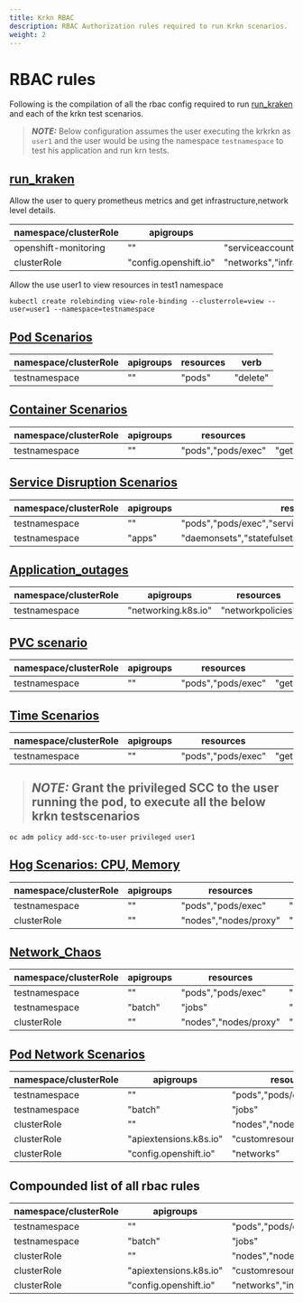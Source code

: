 ```yaml
---
title: Krkn RBAC
description: RBAC Authorization rules required to run Krkn scenarios.
weight: 2
---
```


# RBAC rules

Following is the compilation of all the rbac config required to run [run_kraken](https://github.com/redhat-chaos/krkn/blob/main/run_kraken.py) and each of the krkn test scenarios.

> **_NOTE:_** Below configuration assumes the user executing the krkrkn as `user1` and the user would be using the namespace `testnamespace` to test his application and run krn tests.

## [run_kraken](https://github.com/redhat-chaos/krkn/blob/main/run_kraken.py)

Allow the user to query prometheus metrics and get infrastructure,network level details.

namespace/clusterRole  | apigroups  | resources | verb    
---------------------- | ---------- | --------- | ----
openshift-monitoring   |  ""        |  "serviceaccounts/token" |   "create"
clusterRole    | "config.openshift.io"               | "networks","infrastructures","clusterversions" | "get","list"  

Allow the use user1 to view resources in test1 namespace
```
kubectl create rolebinding view-role-binding --clusterrole=view --user=user1 --namespace=testnamespace
```

## [Pod Scenarios](https://github.com/krkn-chaos/krkn/blob/main/docs/pod_scenarios.md)

namespace/clusterRole  | apigroups  | resources | verb    
---------------------- | ---------- | --------- | ----
testnamespace    | ""               | "pods"    | "delete"


## [Container Scenarios](https://github.com/krkn-chaos/krkn/blob/main/docs/container_scenarios.md) 

namespace/clusterRole  | apigroups  | resources | verb    
---------------------- | ---------- | --------- | ----
testnamespace    | ""               | "pods","pods/exec" | "get","create","delete"

## [Service Disruption Scenarios](https://github.com/krkn-chaos/krkn/blob/main/docs/service_disruption_scenarios.md) 

namespace/clusterRole  | apigroups  | resources | verb    
---------------------- | ---------- | --------- | ----
testnamespace    | ""               | "pods","pods/exec","services" | "get","create","delete"
testnamespace    | "apps"           | "daemonsets","statefulsets","replicasets","deployments" | "get","delete"

## [Application_outages](https://github.com/krkn-chaos/krkn/blob/main/docs/application_outages.md)

namespace/clusterRole  | apigroups  | resources | verb    
---------------------- | ---------- | --------- | ----
testnamespace    | "networking.k8s.io"         | "networkpolicies" | "get","create","delete"

## [PVC scenario](https://github.com/krkn-chaos/krkn/blob/main/docs/pvc_scenario.md)

namespace/clusterRole  | apigroups  | resources | verb    
---------------------- | ---------- | --------- | ----
testnamespace    | ""               | "pods","pods/exec" | "get","create","delete"

## [Time Scenarios](https://github.com/krkn-chaos/krkn/blob/main/docs/time_scenarios.md)

namespace/clusterRole  | apigroups  | resources | verb    
---------------------- | ---------- | --------- | ----
testnamespace    | ""               | "pods","pods/exec" | "get","create","delete"

> ## **_NOTE:_** Grant the privileged SCC to the user running the pod, to execute all the below krkn testscenarios
```
oc adm policy add-scc-to-user privileged user1
```

## [Hog Scenarios: CPU, Memory](https://github.com/krkn-chaos/krkn/blob/main/docs/hog_scenarios.md)

namespace/clusterRole  | apigroups  | resources | verb    
---------------------- | ---------- | --------- | ----
testnamespace    | ""               | "pods","pods/exec" | "get","create","delete"
clusterRole    | ""               | "nodes","nodes/proxy" | "list","get"

## [Network_Chaos](https://github.com/krkn-chaos/krkn/blob/main/docs/network_chaos.md)

namespace/clusterRole  | apigroups  | resources | verb    
---------------------- | ---------- | --------- | ----
testnamespace    | ""               | "pods","pods/exec" | "get","create","delete"
testnamespace    | "batch"              | "jobs" | "get","delete","list","create"
clusterRole    | ""               | "nodes","nodes/proxy" | "list","get"

## [Pod Network Scenarios](https://github.com/krkn-chaos/krkn/blob/main/docs/pod_network_scenarios.md)

namespace/clusterRole  | apigroups  | resources | verb    
---------------------- | ---------- | --------- | ----
testnamespace    | ""               | "pods","pods/exec" | "get","create","delete"
testnamespace    | "batch"              | "jobs" | "get","delete","list","create"
clusterRole    | ""               | "nodes","nodes/proxy" | "list","get"
clusterRole    | "apiextensions.k8s.io"              | "customresourcedefinitions" | "get", "list", "watch"
clusterRole    | "config.openshift.io"               | "networks" | "get"

## Compounded list of all rbac rules

namespace/clusterRole  | apigroups  | resources | verb    
---------------------- | ---------- | --------- | ----
testnamespace    | ""               | "pods","pods/exec","services" | "get","create","delete"
testnamespace    | "batch"              | "jobs" | "get","delete","list","create"
clusterRole    | ""               | "nodes","nodes/proxy" | "list","get"
clusterRole    | "apiextensions.k8s.io"              | "customresourcedefinitions" | "get", "list", "watch"
clusterRole    | "config.openshift.io"               | "networks","infrastructures","clusterversions" | "get","list"